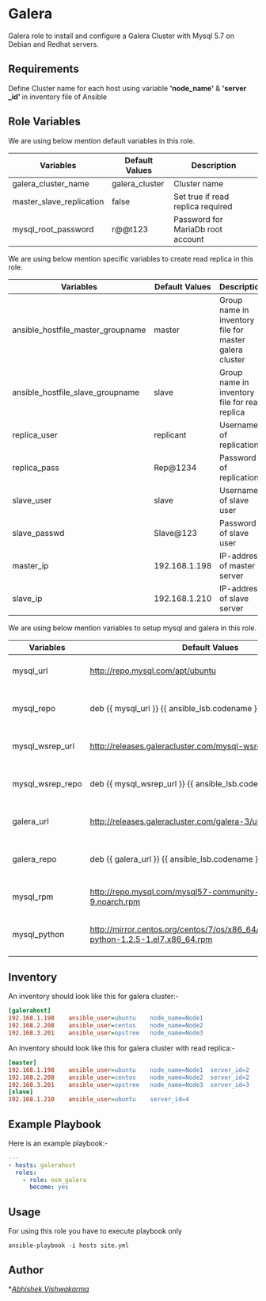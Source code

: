 Galera
=========
Galera role to install and configure a Galera Cluster with Mysql 5.7 on Debian and Redhat servers.

Requirements
------------
Define Cluster name for each host using variable <b>'node_name'</b> & <b> 'server _id' </b> in inventory file of Ansible

Role Variables
--------------
We are using below mention default variables in this role.

|**Variables**| **Default Values**|**Description**|
|----------|---------|---------------|
| galera_cluster_name | galera_cluster | Cluster name |
| master_slave_replication | false | Set true if read replica required |
| mysql_root_password | r@@t123 | Password for MariaDb root account |

We are using below mention specific variables to create read replica in this role.

|**Variables**| **Default Values**|**Description**|
|----------|---------|---------------|
| ansible_hostfile_master_groupname | master | Group name in inventory file for master galera cluster|
| ansible_hostfile_slave_groupname | slave | Group name in inventory file for read replica |
| replica_user | replicant | Username of replication |
| replica_pass | Rep@1234 | Password of replication |
| slave_user | slave | Username of slave user |
| slave_passwd | Slave@123 | Password of slave user |
| master_ip | 192.168.1.198 | IP-address of master server |
| slave_ip | 192.168.1.210 | IP-address of slave server |

We are using below mention variables to setup mysql and galera in this role.

|**Variables**| **Default Values**|**Description**|
|----------|---------|---------------|
| mysql_url | http://repo.mysql.com/apt/ubuntu | Mysql url for Ubuntu server |
| mysql_repo | deb {{ mysql_url }} {{ ansible_lsb.codename }} mysql-5.7 | Mysql repo location for Debian server |
| mysql_wsrep_url | http://releases.galeracluster.com/mysql-wsrep-5.7/ubuntu | Mysql url for Ubuntu server |
| mysql_wsrep_repo | deb {{ mysql_wsrep_url }} {{ ansible_lsb.codename }} main | Mysql repo location for Ubuntu server |
| galera_url | http://releases.galeracluster.com/galera-3/ubuntu | Galera url for Ubuntu server |
| galera_repo | deb {{ galera_url }} {{ ansible_lsb.codename }} main | Galera repo location for Ubuntu server |
| mysql_rpm | http://repo.mysql.com/mysql57-community-release-el7-9.noarch.rpm | Mysql rpm for Centos server |
| mysql_python | http://mirror.centos.org/centos/7/os/x86_64/Packages/MySQL-python-1.2.5-1.el7.x86_64.rpm | Mysql python url for Centos server |

Inventory
----------
An inventory should look like this for galera cluster:-
```ini
[galerahost]                 
192.168.1.198    ansible_user=ubuntu    node_name=Node1
192.168.2.208    ansible_user=centos    node_name=Node2
192.168.3.201    ansible_user=opstree   node_name=Node3                   
```
An inventory should look like this for galera cluster with read replica:-
```ini
[master]                 
192.168.1.198    ansible_user=ubuntu    node_name=Node1  server_id=2
192.168.2.208    ansible_user=centos    node_name=Node2  server_id=2
192.168.3.201    ansible_user=opstree   node_name=Node3  server_id=3
[slave]
192.168.1.210    ansible_user=ubuntu    server_id=4       
```
## Example Playbook
Here is an example playbook:-
```yml
---
- hosts: galerahost
  roles:
    - role: osm_galera
      become: yes
```
Usage
-----
For using this role you have to execute playbook only
```shell
ansible-playbook -i hosts site.yml
```
## Author
**[Abhishek Vishwakarma](mailto:abhishek.vishwakarma@opstree.com)*
